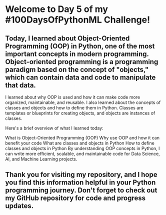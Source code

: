 <h1>Welcome to Day 5 of my #100DaysOfPythonML Challenge!</h1>

<h2>Today, I learned about Object-Oriented Programming (OOP) in Python, one of the most important concepts in modern programming. Object-oriented programming is a programming paradigm based on the concept of "objects," which can contain data and code to manipulate that data.</h2>

I learned about why OOP is used and how it can make code more organized, maintainable, and reusable. I also learned about the concepts of classes and objects and how to define them in Python. Classes are templates or blueprints for creating objects, and objects are instances of classes.

Here's a brief overview of what I learned today:

What is Object-Oriented Programming (OOP)
Why use OOP and how it can benefit your code
What are classes and objects in Python
How to define classes and objects in Python
By understanding OOP concepts in Python, I can write more efficient, scalable, and maintainable code for Data Science, AI, and Machine Learning projects.

<h2>Thank you for visiting my repository, and I hope you find this information helpful in your Python programming journey. Don't forget to check out my GitHub repository for code and progress updates.</h2>
